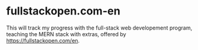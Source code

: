# fullstackopen.com-en
This will track my progress with the full-stack web developement program, teaching the MERN stack with extras, offered by https://fullstackopen.com/en.
